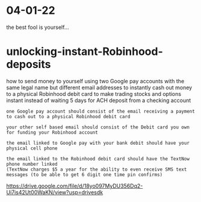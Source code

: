 # 04-01-22
the best fool is yourself...

# unlocking-instant-Robinhood-deposits
how to send money to yourself using two Google pay accounts with the same legal name but different email addresses to instantly cash out money to a physical Robinhood debit card to make trading stocks and options instant instead of waiting 5 days for ACH deposit from a checking account

```
one Google pay account should consist of the email receiving a payment to cash out to a physical Robinhood debit card

your other self based email should consist of the Debit card you own for funding your Robinhood account

the email linked to Google pay with your bank debit should have your physical cell phone

the email linked to the Robinhood debit card should have the TextNow phone number linked
(TextNow charges $5 a year for the ability to even receive SMS text messages (to be able to get 6 digit one time pin confirms)
```
https://drive.google.com/file/d/18yo097MyDU356Dq2-Ui7is42Ut00WaKN/view?usp=drivesdk
